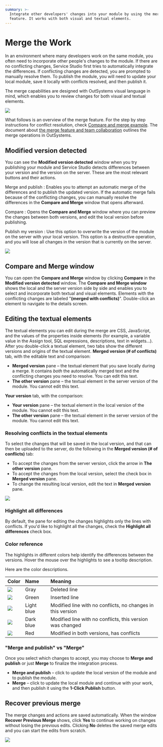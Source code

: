 ```yaml
---
summary: >-
  Integrate other developers' changes into your module by using the merge
  feature. It works with both visual and textual elements.
---
```


# Merge the Work

In an environment where many developers work on the same module, you often need to incorporate other people's changes to the module. If there are no conflicting changes, Service Studio first tries to automatically integrate the differences. If conflicting changes are detected, you are prompted to manually resolve them. To publish the module, you will need to update your local module, save it locally with conflicts resolved, and then publish it.

The merge capabilities are designed with OutSystems visual language in mind, which enables you to review changes for both visual and textual elements.

![](../../../.gitbook/assets/conflicts-detected.png)

What follows is an overview of the merge feature. For the step by step instructions for conflict resolution, check [Compare and merge example](https://github.com/danielmarquespt/docs-product/tree/e7ea3f444d5129dab245c69ab72ae091554bc4fb/src/develop/merge/merge-example.md%3E). The document about [the merge feature and team collaboration](https://github.com/danielmarquespt/docs-product/tree/e7ea3f444d5129dab245c69ab72ae091554bc4fb/src/develop/merge/concepts.md%3E) outlines the merge operations in OutSystems.

## Modified version detected

You can see the **Modified version detected** window when you try publishing your module and Service Studio detects differences between your version and the version on the server. These are the most relevant buttons and their actions.

Merge and publish : Enables you to attempt an automatic merge of the differences and to publish the updated version. If the automatic merge fails because of the conflicting changes, you can manually resolve the differences in the **Compare and Merge** window that opens afterward.

Compare : Opens the **Compare and Merge** window where you can preview the changes between both versions, and edit the local version before publishing.

Publish my version : Use this option to overwrite the version of the module on the server with your local version. This option is a destructive operation, and you will lose all changes in the version that is currently on the server.

![](../../../.gitbook/assets/modified-version-detected.png)

## Compare and Merge window

You can open the **Compare and Merge** window by clicking **Compare** in the **Modified version detected** window. The **Compare and Merge window** shows the local and the server version side by side and enables you to select and incorporate both textual and visual elements. Elements with the conflicting changes are labeled "**\(merged with conflicts\)**". Double-click an element to navigate to the details screen.

## Editing the textual elements

The textual elements you can edit during the merge are CSS, JavaScript, and the values of the properties inside elements \(for example, a variable value in the Assign tool, SQL expressions, descriptions, text in widgets...\). After you double-click a textual element, two tabs show the different versions and origins of the textual element. **Merged version \(\# of conflicts\)** tab, with the editable text and comparison:

* **Merged version** pane – the textual element that you save locally during a merge. It contains _both_ the automatically merged text and the conflicting changes you need to resolve. You can edit this text.
* **The other version** pane – the textual element in the server version of the module. You cannot edit this text.

**Your version** tab, with the comparison:

* **Your version** pane – the textual element in the local version of the module. You cannot edit this text.
* **The other version** pane – the textual element in the server version of the module. You cannot edit this text.

### Resolving conflicts in the textual elements

To select the changes that will be saved in the local version, and that can then be uploaded to the server, do the following in the **Merged version \(\# of conflicts\)** tab:

* To accept the changes from the server version, click the arrow in **The other version** pane.
* To accept the changes from the local version, select the check box in **Merged version** pane.
* To change the resulting local version, edit the text in **Merged version** pane.

![](../../../.gitbook/assets/conflicts-text.png)

### Highlight all differences

By default, the pane for editing the changes highlights only the lines with conflicts. If you'd like to highlight all the changes, check the **Highlight all differences** check box.

### Color reference

The highlights in different colors help identify the differences between the versions. Hover the mouse over the highlights to see a tooltip description.

Here are the color descriptions.

| Color | Name | Meaning |
| :--- | :--- | :--- |
| ![](../../../.gitbook/assets/color-modifed-deleted.png) | Gray | Deleted line |
| ![](../../../.gitbook/assets/color-modifed-added.png) | Green | Inserted line |
| ![](../../../.gitbook/assets/color-modifed-light.png) | Light blue | Modified line with no conflicts, no changes in this version |
| ![](../../../.gitbook/assets/color-modifed-dark.png) | Dark blue | Modified line with no conflicts, this version was changed |
| ![](../../../.gitbook/assets/color-modifed-conflict.png) | Red | Modified in both versions, has conflicts |

### "Merge and publish" vs "Merge"

Once you select which changes to accept, you may choose to **Merge and publish** or just **Merge** to finalize the integration process.

* **Merge and publish** – click to update the local version of the module and to publish the module.
* **Merge** – click to update the local module and continue with your work, and then publish it using the **1-Click Publish** button.

## Recover previous merge

The merge changes and actions are saved automatically. When the window **Recover Previous Merge** shows, click **Yes** to continue working on changes without losing the previous edits. Clicking **No** deletes the saved merge edits and you can start the edits from scratch.

![](../../../.gitbook/assets/recover-previous-merge-dialog.png)

